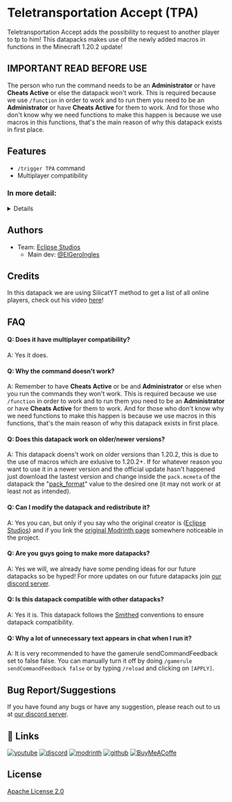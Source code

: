 
# Teletransportation Accept (TPA)

Teletransportation Accept adds the possibility to request to another player to tp to him! This datapacks makes use of the newly added macros in functions in the Minecraft 1.20.2 update!

## __**IMPORTANT READ BEFORE USE**__

The person who run the command needs to be an **Administrator** or have **Cheats Active** or else the datapack won't work. This is required because we use `/function` in order to work and to run them you need to be an **Administrator** or have **Cheats Active** for them to work. And for those who don't know why we need functions to make this happen is because we use macros in this functions, that's the main reason of why this datapack exists in first place.

## Features

- `/trigger TPA` command
- Multiplayer compatibility

<h3>In more detail:</h3>
<details>
Doing the /trigger TPA command will give you a list of players to request to tp to one of them. Once you clicked on one of the names the other person will receive a chat message to accept the tp, if they click on it you will be teleported to them. If 30 seconds pass and the other person didn't accepted, the request will be cancelled.
</details>

## Authors

- Team: [Eclipse Studios](https://discord.gg/X2NTE7hkq8)
    - Main dev: [@ElGeroIngles](https://modrinth.com/user/ElGeroIngles)

## Credits

In this datapack we are using SilicatYT method to get a list of all online players, check out his video [here](https://youtu.be/5IIG10M2pn8)!

## FAQ

#### Q: Does it have multiplayer compatibility?

A: Yes it does.

#### Q: Why the command doesn't work?

A: Remember to have **Cheats Active** or be and **Administrator** or else when you run the commands they won't work. This is required because we use `/function` in order to work and to run them you need to be an **Administrator** or have **Cheats Active** for them to work. And for those who don't know why we need functions to make this happen is because we use macros in this functions, that's the main reason of why this datapack exists in first place.

#### Q: Does this datapack work on older/newer versions?

A: This datapack doens't work on older versions than 1.20.2, this is due to the use of macros which are exlusive to 1.20.2+. If for whatever reason you want to use it in a newer version and the official update hasn't happened just download the lastest version and change inside the `pack.mcmeta` of the datapack the "[pack_format](https://minecraft.fandom.com/wiki/Pack_format)" value to the desired one (it may not work or at least not as intended).

#### Q: Can I modify the datapack and redistribute it?

A: Yes you can, but only if you say who the original creator is ([Eclipse Studios](https://discord.gg/X2NTE7hkq8)) and if you link the [original Modrinth page](https://modrinth.com/datapack/tpa) somewhere noticeable in the project.

#### Q: Are you guys going to make more datapacks?

A: Yes we will, we already have some pending ideas for our future datapacks so be hyped! For more updates on our future datapacks join [our discord server](https://discord.gg/X2NTE7hkq8).

#### Q: Is this datapack compatible with other datapacks?

A: Yes it is. This datapack follows the [Smithed](https://wiki.smithed.dev/conventions/) conventions to ensure datapack compatibility.

#### Q: Why a lot of unnecessary text appears in chat when I run it?

A: It is very recommended to have the gamerule sendCommandFeedback set to false false. You can manually turn it off by doing `/gamerule sendCommandFeedback false` or by typing `/reload` and clicking on `[APPLY]`.

## Bug Report/Suggestions
If you have found any bugs or have any suggestion, please reach out to us at [our discord server](https://discord.gg/X2NTE7hkq8).

## 🔗 Links
[![youtube](https://img.shields.io/badge/youtube-ff0000?style=for-the-badge&logo=youtube&logoColor=white)](https://www.youtube.com/@EclipseStudiosMC)
[![discord](https://img.shields.io/badge/discord-7289DA?style=for-the-badge&logo=discord&logoColor=white)](https://discord.gg/X2NTE7hkq8)
[![modrinth](https://img.shields.io/badge/modrinth-5AD770?style=for-the-badge&logo=modrinth&logoColor=white)](https://modrinth.com/user/EclipseStudios)
[![github](https://img.shields.io/badge/github-000000?style=for-the-badge&logo=github&logoColor=white)](https://github.com/EclipseStudiosMC)
[![BuyMeACoffe](https://img.shields.io/badge/BuyMeACoffe-ffdd02?style=for-the-badge&logo=buymeacoffee&logoColor=white)](https://www.buymeacoffee.com/ElGeroIngles)

## License

[Apache License 2.0](https://choosealicense.com/licenses/apache-2.0/)
